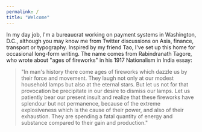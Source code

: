 ```yaml
---
permalink: /
title: "Welcome"
---
```


In my day job, I'm a bureaucrat working on payment systems in Washington, D.C., although you may know me from Twitter discussions on Asia, finance, transport or typography. Inspired by my friend Tao, I've set up this home for occasional long-form writing. The name comes from Rabindranath Tagore, who wrote about "ages of fireworks" in his 1917 Nationalism in India essay:

> "In man's history there come ages of fireworks which dazzle us by their force and movement. They laugh not only at our modest household lamps but also at the eternal stars. But let us not for that provocation be precipitate in our desire to dismiss our lamps. Let us patiently bear our present insult and realize that these fireworks have splendour but not permanence, because of the extreme explosiveness which is the cause of their power, and also of their exhaustion. They are spending a fatal quantity of energy and substance compared to their gain and production."